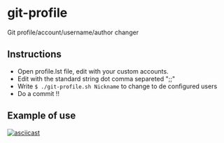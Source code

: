# git-profile

Git profile/account/username/author changer

## Instructions
- Open profile.lst file, edit with your custom accounts.
- Edit with the standard string dot comma separeted "<Nickaname>;<Fullname>;<Email>"
- Write `$ ./git-profile.sh Nickname` to change to de configured users
- Do a commit !!

## Example of use
[![asciicast](https://asciinema.org/a/148471.png)](https://asciinema.org/a/148471)
